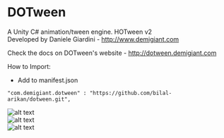 # DOTween

A Unity C# animation/tween engine. HOTween v2  
Developed by Daniele Giardini - http://www.demigiant.com

Check the docs on DOTween's website - http://dotween.demigiant.com

How to Import:
 - Add to manifest.json
```
"com.demigiant.dotween" : "https://github.com/bilal-arikan/dotween.git",
```

![alt text](http://dotween.demigiant.com/_imgs/splash_dotween.png "DOTween")  
![alt text](http://dotween.demigiant.com/_imgs/dotween_utilitypanel.png "DOTween")  
![alt text](http://dotween.demigiant.com/_imgs/dotween_utilitypanel_modPrefs.png "DOTween")  
